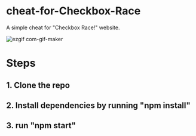 # cheat-for-Checkbox-Race
A simple cheat for "Checkbox Race!" website.



![ezgif com-gif-maker](https://user-images.githubusercontent.com/75771087/210188781-8e382394-ab42-418b-9093-fc14c7ed654d.gif)

<h1>Steps</h1>
<h2>1. Clone the repo</h1>
<h2>2. Install dependencies by running "npm install" </h2>
<h2>3. run "npm start"</h2>

